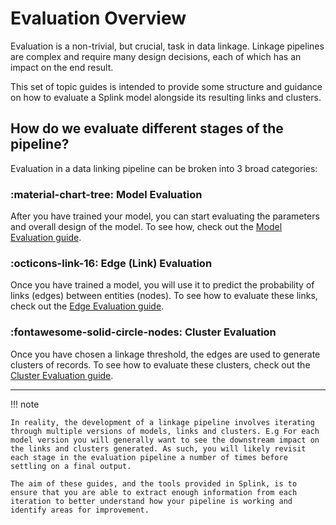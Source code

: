 # Evaluation Overview

Evaluation is a non-trivial, but crucial, task in data linkage. Linkage pipelines are complex and require many design decisions, each of which has an impact on the end result. 

This set of topic guides is intended to provide some structure and guidance on how to evaluate a Splink model alongside its resulting links and clusters.

## How do we evaluate different stages of the pipeline?

Evaluation in a data linking pipeline can be broken into 3 broad categories:

### :material-chart-tree: Model Evaluation

After you have trained your model, you can start evaluating the parameters and overall design of the model. To see how, check out the [Model Evaluation guide](./model.md).

### :octicons-link-16: Edge (Link) Evaluation

Once you have trained a model, you will use it to predict the probability of links (edges) between entities (nodes). To see how to evaluate these links, check out the [Edge Evaluation guide](./edges.md).

### :fontawesome-solid-circle-nodes: Cluster Evaluation

Once you have chosen a linkage threshold, the edges are used to generate clusters of records. To see how to evaluate these clusters, check out the [Cluster Evaluation guide](./clusters.md).

<hr>

!!! note

    In reality, the development of a linkage pipeline involves iterating through multiple versions of models, links and clusters. E.g For each model version you will generally want to see the downstream impact on the links and clusters generated. As such, you will likely revisit each stage in the evaluation pipeline a number of times before settling on a final output.

    The aim of these guides, and the tools provided in Splink, is to ensure that you are able to extract enough information from each iteration to better understand how your pipeline is working and identify areas for improvement.


